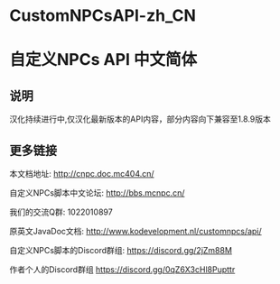 # CustomNPCsAPI-zh_CN
# 自定义NPCs API 中文简体


## 说明
汉化持续进行中,仅汉化最新版本的API内容，部分内容向下兼容至1.8.9版本

## 更多链接
本文档地址: http://cnpc.doc.mc404.cn/

自定义NPCs脚本中文论坛: http://bbs.mcnpc.cn/

我们的交流Q群: 1022010897

原英文JavaDoc文档: http://www.kodevelopment.nl/customnpcs/api/

自定义NPCs脚本的Discord群组: https://discord.gg/2jZm88M

作者个人的Discord群组 https://discord.gg/0qZ6X3cHl8Pupttr
